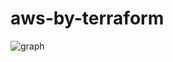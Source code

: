 # aws-by-terraform


![graph](https://user-images.githubusercontent.com/95436689/216507971-cab90893-42cc-4efb-b6e9-c2e7745acd4c.jpg)
